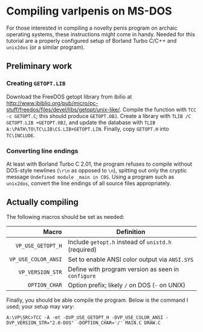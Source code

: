 Compiling varlpenis on MS-DOS
=============================

For those interested in compiling a novelty penis program on archaic
operating systems, these instructions might come in handy.
Needed for this tutorial are a properly configured setup of
Borland Turbo C/C++ and `unix2dos` (or a similar program).

Preliminary work
----------------

### Creating `GETOPT.LIB`

Download the FreeDOS getopt library from ibilio at
<http://www.ibiblio.org/pub/micro/pc-stuff/freedos/files/devel/libs/getopt/unix-like/>.
Compile the function with `TCC -c GETOPT.C`; this should produce `GETOPT.OBJ`.
Create a library with `TLIB /C GETOPT.LIB +GETOPT.OBJ`, and update the database
with `TLIB A:\PATH\TO\TC\LIB\CS.LIB+GETOPT.LIN`.
Finally, copy `GETOPT.H` into `TC\INCLUDE`.

### Converting line endings

At least with Borland Turbo C 2.01, the program refuses to compile without
DOS-style newlines (`\r\n` as opposed to `\n`), spitting out only the
cryptic message `Undefined module _main in C0S`.
Using a program such as `unix2dos`, convert the line endings of all
source files appropriately.

Actually compiling
------------------

The following macros should be set as needed:

| Macro                 | Definition                                          |
|----------------------:|-----------------------------------------------------|
| `VP_USE_GETOPT_H`     | Include `getopt.h` instead of `unistd.h` (required) |
| `VP_USE_COLOR_ANSI`   | Set to enable ANSI color output via `ANSI.SYS`      |
| `VP_VERSION_STR`      | Define with program version as seen in `configure`  |
| `OPTION_CHAR`         | Option prefix; likely `/` on DOS (`-` on UNIX)      |

Finally, you should be able compile the program.
Below is the command I used; your setup may vary:

```console
A:\VP\SRC>TCC -A -mt -DVP_USE_GETOPT_H -DVP_USE_COLOR_ANSI -DVP_VERSION_STR="2.0-DOS" -DOPTION_CHAR='/' MAIN.C DRAW.C
```
